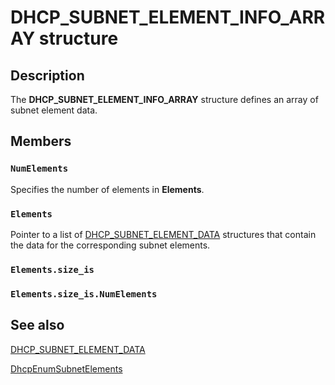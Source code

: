 # DHCP_SUBNET_ELEMENT_INFO_ARRAY structure

## Description

The **DHCP_SUBNET_ELEMENT_INFO_ARRAY** structure defines an array of subnet element data.

## Members

### `NumElements`

Specifies the number of elements in **Elements**.

### `Elements`

Pointer to a list of [DHCP_SUBNET_ELEMENT_DATA](https://learn.microsoft.com/windows/desktop/api/dhcpsapi/ns-dhcpsapi-dhcp_subnet_element_data) structures that contain the data for the corresponding subnet elements.

### `Elements.size_is`

### `Elements.size_is.NumElements`

## See also

[DHCP_SUBNET_ELEMENT_DATA](https://learn.microsoft.com/windows/desktop/api/dhcpsapi/ns-dhcpsapi-dhcp_subnet_element_data)

[DhcpEnumSubnetElements](https://learn.microsoft.com/previous-versions/windows/desktop/api/dhcpsapi/nf-dhcpsapi-dhcpenumsubnetelements)
